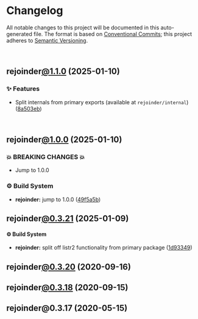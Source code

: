 # Changelog

All notable changes to this project will be documented in this auto-generated
file. The format is based on [Conventional Commits][1];
this project adheres to [Semantic Versioning][2].

<br />

## rejoinder[@1.1.0][3] (2025-01-10)

### ✨ Features

- Split internals from primary exports (available at `rejoinder/internal`) ([8a503eb][4])

<br />

## rejoinder[@1.0.0][5] (2025-01-10)

### 💥 BREAKING CHANGES 💥

- Jump to 1.0.0

### ⚙️ Build System

- **rejoinder:** jump to 1.0.0 ([49f5a5b][6])

## rejoinder[@0.3.21][7] (2025-01-09)

#### ⚙️ Build System

- **rejoinder:** split off listr2 functionality from primary package ([1d93349][8])

## rejoinder[@0.3.20][9] (2020-09-16)

## rejoinder[@0.3.18][10] (2020-09-15)

## rejoinder\@0.3.17 (2020-05-15)

[1]: https://conventionalcommits.org
[2]: https://semver.org
[3]: https://github.com/Xunnamius/rejoinder/compare/rejoinder@1.0.0...rejoinder@1.1.0
[4]: https://github.com/Xunnamius/rejoinder/commit/8a503ebeed2689d0efaa12692a8cdaf933b5902d
[5]: https://github.com/Xunnamius/rejoinder/compare/rejoinder@0.3.21...rejoinder@1.0.0
[6]: https://github.com/Xunnamius/rejoinder/commit/49f5a5b6bdfa22c9d737f729307f17e76e106dd5
[7]: https://github.com/Xunnamius/rejoinder/compare/rejoinder@0.3.20...rejoinder@0.3.21
[8]: https://github.com/Xunnamius/rejoinder/commit/1d93349ce956b897a64948edbbd692d6e79bc22d
[9]: https://github.com/Xunnamius/rejoinder/compare/rejoinder@0.3.19...rejoinder@0.3.20
[10]: https://github.com/Xunnamius/rejoinder/compare/rejoinder@0.3.17...rejoinder@0.3.18
